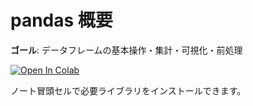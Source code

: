 # pandas 概要
**ゴール**: データフレームの基本操作・集計・可視化・前処理

[![Open In Colab](https://colab.research.google.com/assets/colab-badge.svg)](
https://colab.research.google.com/github/yokayoka/ml-seminar/blob/main/notebooks/20_pandas/intro_pandas.ipynb)

ノート冒頭セルで必要ライブラリをインストールできます。
